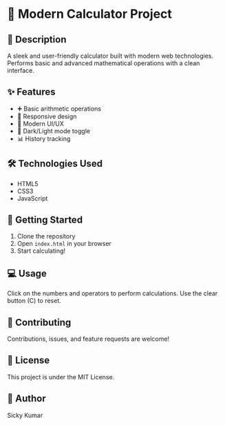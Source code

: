 # 🧮 Modern Calculator Project

## 📝 Description
A sleek and user-friendly calculator built with modern web technologies. Performs basic and advanced mathematical operations with a clean interface.

## ✨ Features
- ➕ Basic arithmetic operations
- 📱 Responsive design
- 🎨 Modern UI/UX
- 🌙 Dark/Light mode toggle
- 📊 History tracking

## 🛠️ Technologies Used
- HTML5
- CSS3
- JavaScript

## 🚀 Getting Started
1. Clone the repository
2. Open `index.html` in your browser
3. Start calculating!

## 💻 Usage
Click on the numbers and operators to perform calculations. Use the clear button (C) to reset.

## 🤝 Contributing
Contributions, issues, and feature requests are welcome!

## 📄 License
This project is under the MIT License.

## 👤 Author
Sicky Kumar
